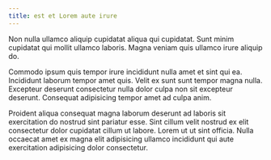 ```yaml
---
title: est et Lorem aute irure
---
```


Non nulla ullamco aliquip cupidatat aliqua qui cupidatat. Sunt minim cupidatat qui mollit ullamco laboris. Magna veniam quis ullamco irure aliquip do.

Commodo ipsum quis tempor irure incididunt nulla amet et sint qui ea. Incididunt laborum tempor amet quis. Velit ex sunt sunt tempor magna nulla. Excepteur deserunt consectetur nulla dolor culpa non sit excepteur deserunt. Consequat adipisicing tempor amet ad culpa anim.

Proident aliqua consequat magna laborum deserunt ad laboris sit exercitation do nostrud sint pariatur esse. Sint cillum velit nostrud ex elit consectetur dolor cupidatat cillum ut labore. Lorem ut ut sint officia. Nulla occaecat amet ex magna elit adipisicing ullamco incididunt qui aute exercitation adipisicing dolor consectetur.